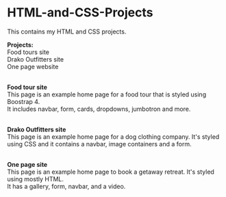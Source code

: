 # HTML-and-CSS-Projects
This contains my HTML and CSS projects.

<b>Projects:</b>
<br>
Food tours site
<br>
Drako Outfitters site
<br>
One page website 
<br><br>

<b>Food tour site</b>
<br>
This page is an example home page for a food tour that is styled using Boostrap 4.
<br>
It includes navbar, form, cards, dropdowns, jumbotron and more.
<br><br>

<b>Drako Outfitters site</b>
<br>
This page is an example home page for a dog clothing company. It's styled using CSS and it contains a navbar, image containers and a form.
<br><br>

<b>One page site</b>
<br>
This page is an example home page to book a getaway retreat. It's styled using mostly HTML. 
<br>
It has a gallery, form, navbar, and a video.  

